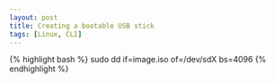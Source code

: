 ```yaml
---
layout: post
title: Creating a bootable USB stick
tags: [Linux, CLI]
---
```


{% highlight bash %}
sudo dd if=image.iso of=/dev/sdX bs=4096
{% endhighlight %}

